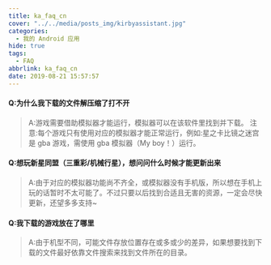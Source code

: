 ```yaml
---
title: ka_faq_cn
cover: "../../media/posts_img/kirbyassistant.jpg"
categories:
  - 我的 Android 应用
hide: true
tags:
  - FAQ
abbrlink: ka_faq_cn
date: 2019-08-21 15:57:57
---
```


#### Q:为什么我下载的文件解压缩了打不开

> A:游戏需要借助模拟器才能运行，模拟器可以在该软件里找到并下载。 注意:每个游戏只有使用对应的模拟器才能正常运行，例如:星之卡比镜之迷宫是 gba 游戏，需使用 gba 模拟器（My boy！）运行。

#### Q:想玩新星同盟（三重彩/机械行星），想问问什么时候才能更新出来

> A:由于对应的模拟器功能尚不齐全，或模拟器没有手机版，所以想在手机上玩的话暂时不太可能了。不过只要以后找到合适且无害的资源，一定会尽快更新，还望多多支持~

#### Q:我下载的游戏放在了哪里

> A:由于机型不同，可能文件存放位置存在或多或少的差异，如果想要找到下载的文件最好依靠文件搜索来找到文件所在的目录。
